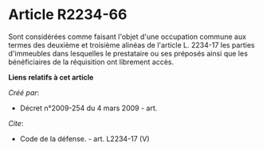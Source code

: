 # Article R2234-66

Sont considérées comme faisant l'objet d'une occupation commune aux termes des deuxième et troisième alinéas de l'article L.
2234-17 les parties d'immeubles dans lesquelles le prestataire ou ses préposés ainsi que les bénéficiaires de la réquisition
ont librement accès.

**Liens relatifs à cet article**

_Créé par_:

  - Décret n°2009-254 du 4 mars 2009 - art.

_Cite_:

  - Code de la défense. - art. L2234-17 (V)
